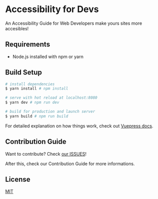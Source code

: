 # Accessibility for Devs

An Accessibility Guide for Web Developers make yours sites more accesibles!

## Requirements

* Node.js installed with npm or yarn

## Build Setup

``` bash
# install dependencies
$ yarn install # npm install

# serve with hot reload at localhost:8080
$ yarn dev # npm run dev

# build for production and launch server
$ yarn build # npm run build
```

For detailed explanation on how things work, check out [Vuepress docs](https://vuepress.vuejs.org/).

## Contribution Guide

Want to contribute? Check [our ISSUES](https://github.com/acessibilidade-for-devs/acessibilidade-for-devs.github.io/issues)!

After this, check our Contribution Guide for more informations.

## License

[MIT](LICENSE)
